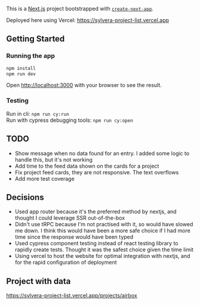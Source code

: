 This is a [Next.js](https://nextjs.org/) project bootstrapped with [`create-next-app`](https://github.com/vercel/next.js/tree/canary/packages/create-next-app).

Deployed here using Vercel: <https://sylvera-project-list.vercel.app>

## Getting Started

### Running the app

```bash
npm install
npm run dev
```

Open [http://localhost:3000](http://localhost:3000) with your browser to see the result.

### Testing

Run in cli: `npm run cy:run`     
Run with cypress debugging tools: `npm run cy:open`

## TODO

- Show message when no data found for an entry.  I added some logic to handle this, but it's not working
- Add time to the feed data shown on the cards for a project
- Fix project feed cards, they are not responsive.  The text overflows
- Add more test coverage


## Decisions

- Used app router because it's the preferred method by nextjs, and thought I could leverage SSR out-of-the-box 
- Didn't use tRPC because I'm not practised with it, so would have slowed me down.  I think this would have been a more safe choice if I had more time since the response would have been typed
- Used cypress component testing instead of react testing library to rapidly create tests.  Thought it was the safest choice given the time limit
- Using vercel to host the website for optimal integration with nextjs, and for the rapid configuration of deployment


## Project with data 

https://sylvera-project-list.vercel.app/projects/airbox

